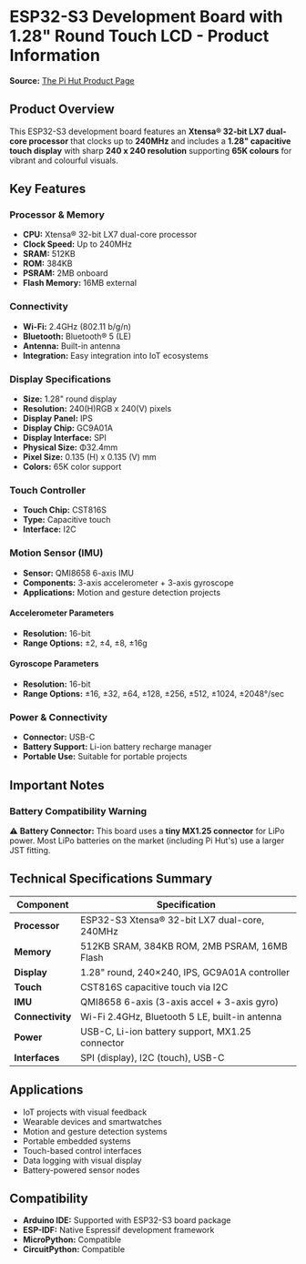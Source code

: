 # ESP32-S3 Development Board with 1.28" Round Touch LCD - Product Information

**Source:** [The Pi Hut Product Page](https://thepihut.com/products/esp32-s3-development-board-with-1-28-round-touch-lcd)

## Product Overview

This ESP32-S3 development board features an **Xtensa® 32-bit LX7 dual-core processor** that clocks up to **240MHz** and includes a **1.28" capacitive touch display** with sharp **240 x 240 resolution** supporting **65K colours** for vibrant and colourful visuals.

## Key Features

### Processor & Memory
- **CPU:** Xtensa® 32-bit LX7 dual-core processor
- **Clock Speed:** Up to 240MHz
- **SRAM:** 512KB
- **ROM:** 384KB
- **PSRAM:** 2MB onboard
- **Flash Memory:** 16MB external

### Connectivity
- **Wi-Fi:** 2.4GHz (802.11 b/g/n)
- **Bluetooth:** Bluetooth® 5 (LE)
- **Antenna:** Built-in antenna
- **Integration:** Easy integration into IoT ecosystems

### Display Specifications
- **Size:** 1.28" round display
- **Resolution:** 240(H)RGB x 240(V) pixels
- **Display Panel:** IPS
- **Display Chip:** GC9A01A
- **Display Interface:** SPI
- **Physical Size:** Φ32.4mm
- **Pixel Size:** 0.135 (H) x 0.135 (V) mm
- **Colors:** 65K color support

### Touch Controller
- **Touch Chip:** CST816S
- **Type:** Capacitive touch
- **Interface:** I2C

### Motion Sensor (IMU)
- **Sensor:** QMI8658 6-axis IMU
- **Components:** 3-axis accelerometer + 3-axis gyroscope
- **Applications:** Motion and gesture detection projects

#### Accelerometer Parameters
- **Resolution:** 16-bit
- **Range Options:** ±2, ±4, ±8, ±16g

#### Gyroscope Parameters
- **Resolution:** 16-bit
- **Range Options:** ±16, ±32, ±64, ±128, ±256, ±512, ±1024, ±2048°/sec

### Power & Connectivity
- **Connector:** USB-C
- **Battery Support:** Li-ion battery recharge manager
- **Portable Use:** Suitable for portable projects

## Important Notes

### Battery Compatibility Warning
⚠️ **Battery Connector:** This board uses a **tiny MX1.25 connector** for LiPo power. Most LiPo batteries on the market (including Pi Hut's) use a larger JST fitting. 

## Technical Specifications Summary

| **Component** | **Specification** |
|---------------|------------------|
| **Processor** | ESP32-S3 Xtensa® 32-bit LX7 dual-core, 240MHz |
| **Memory** | 512KB SRAM, 384KB ROM, 2MB PSRAM, 16MB Flash |
| **Display** | 1.28" round, 240×240, IPS, GC9A01A controller |
| **Touch** | CST816S capacitive touch via I2C |
| **IMU** | QMI8658 6-axis (3-axis accel + 3-axis gyro) |
| **Connectivity** | Wi-Fi 2.4GHz, Bluetooth 5 LE, built-in antenna |
| **Power** | USB-C, Li-ion battery support, MX1.25 connector |
| **Interfaces** | SPI (display), I2C (touch), USB-C |

## Applications

- IoT projects with visual feedback
- Wearable devices and smartwatches
- Motion and gesture detection systems
- Portable embedded systems
- Touch-based control interfaces
- Data logging with visual display
- Battery-powered sensor nodes

## Compatibility

- **Arduino IDE:** Supported with ESP32-S3 board package
- **ESP-IDF:** Native Espressif development framework
- **MicroPython:** Compatible
- **CircuitPython:** Compatible